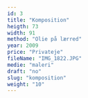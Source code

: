 ```yaml
---
id: 3
title: "Komposition"
heigth: 73
width: 91
method: "Olie på lærred"
year: 2009
price: "Privateje"
fileName: "IMG_1822.JPG"
medie: "maleri"
draft: "no"
slug: "komposition"
weight: "10"
---
```

